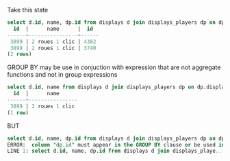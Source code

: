 Take this state

```sql
select d.id, name, dp.id from displays d join displays_players dp on dp.display_id=d.id where name ~ '^2 roues';
  id  |      name      |  id
------+----------------+------
 3899 | 2 roues 1 clic | 4382
 3899 | 2 roues 1 clic | 3740
(2 rows)
```

GROUP BY may be use in conjuction with expression that are not aggregate functions and not in group expressions

```sql
select d.id, name from displays d join displays_players dp on dp.display_id=d.id where name ~ '^2 roues' group by d.id;
  id  |      name
------+----------------
 3899 | 2 roues 1 clic
(1 row)
```

BUT

```sql
select d.id, name, dp.id from displays d join displays_players dp on dp.display_id=d.id where name ~ '^2 roues' group by d.id;
ERROR:  column "dp.id" must appear in the GROUP BY clause or be used in an aggregate function
LINE 1: select d.id, name, dp.id from displays d join displays_playe...
```
